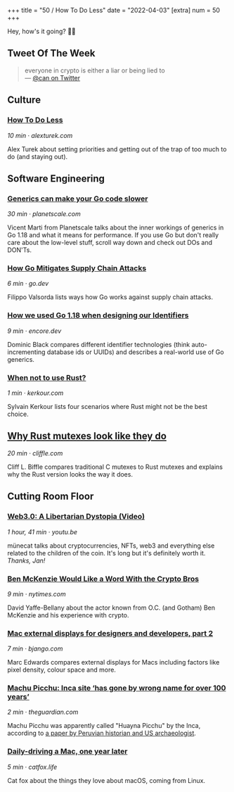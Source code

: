 +++
title = "50 / How To Do Less"
date = "2022-04-03"
[extra]
num = 50
+++

Hey, how's it going? ✌🏻

## Tweet Of The Week

> everyone in crypto is either a liar or being lied to  
> — [@can on Twitter](https://twitter.com/can/status/1508697999236497409)

## Culture

### [How To Do Less](https://alexturek.com/2022-03-07-How-to-do-less/)
_10 min · alexturek.com_

Alex Turek about setting priorities and getting out of the trap of too much to do (and staying out).

## Software Engineering
### [Generics can make your Go code slower](https://planetscale.com/blog/generics-can-make-your-go-code-slower)
_30 min · planetscale.com_

Vicent Marti from Planetscale talks about the inner workings of generics in Go 1.18 and what it means for performance. 
If you use Go but don't really care about the low-level stuff, scroll way down and check out DOs and DON'Ts.

### [How Go Mitigates Supply Chain Attacks](https://go.dev/blog/supply-chain)
_6 min · go.dev_

Filippo Valsorda lists ways how Go works against supply chain attacks.

### [How we used Go 1.18 when designing our Identifiers](https://encore.dev/blog/go-1.18-generic-identifiers)
_9 min · encore.dev_

Dominic Black compares different identifier technologies (think auto-incrementing database ids or UUIDs) and describes a real-world use of Go generics.

### [When not to use Rust?](https://kerkour.com/why-not-rust)
_1 min · kerkour.com_

Sylvain Kerkour lists four scenarios where Rust might not be the best choice.

## [Why Rust mutexes look like they do](http://cliffle.com/blog/rust-mutexes/ )
_20 min · cliffle.com_

Cliff L. Biffle compares traditional C mutexes to Rust mutexes and explains why the Rust version looks the way it does.

## Cutting Room Floor
### [Web3.0: A Libertarian Dystopia (Video)](https://youtu.be/u-sNSjS8cq0)
_1 hour, 41 min · youtu.be_

münecat talks about cryptocurrencies, NFTs, web3 and everything else related to the children of the coin.
It's long but it's definitely worth it.
_Thanks, Jan!_

### [Ben McKenzie Would Like a Word With the Crypto Bros](https://www.nytimes.com/2022/03/31/style/ben-mckenzie-crypto.html)
_9 min · nytimes.com_

David Yaffe-Bellany about the actor known from O.C. (and Gotham) Ben McKenzie and his experience with crypto.

### [Mac external displays for designers and developers, part 2](https://bjango.com/articles/macexternaldisplays2/)
_7 min · bjango.com_

Marc Edwards compares external displays for Macs including factors like pixel density, colour space and more.

### [Machu Picchu: Inca site ‘has gone by wrong name for over 100 years’](https://www.theguardian.com/travel/2022/mar/23/machu-picchu-inca-site-wrong-name)
_2 min · theguardian.com_

Machu Picchu was apparently called "Huayna Picchu" by the Inca, according to [a paper by Peruvian historian and US archaeologist](https://www.tandfonline.com/doi/full/10.1080/00776297.2021.1949833?journalCode=ynaw20).

### [Daily-driving a Mac, one year later](https://catfox.life/2022/03/26/daily-driving-a-mac-one-year-later/)
_5 min · catfox.life_

Cat fox about the things they love about macOS, coming from Linux.